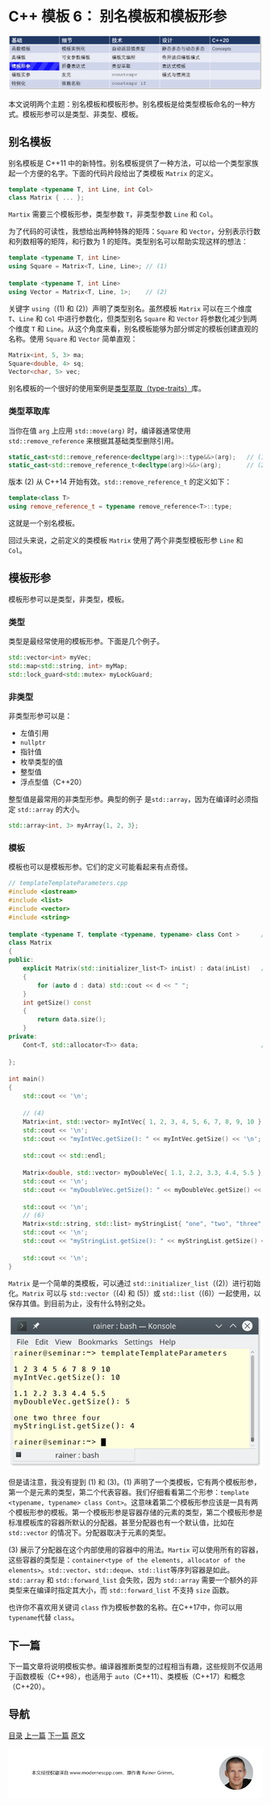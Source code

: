 # C++ 模板 6： 别名模板和模板形参

![模板形参](img/模板形参.png)

本文说明两个主题：别名模板和模板形参。别名模板是给类型模板命名的一种方式。模板形参可以是类型、非类型、模板。

## 别名模板

别名模板是 C++11 中的新特性。别名模板提供了一种方法，可以给一个类型家族起一个方便的名字。下面的代码片段给出了类模板 `Matrix` 的定义。

```C++
template <typename T, int Line, int Col>
class Matrix { ... };
```

`Martix` 需要三个模板形参，类型参数 `T`，非类型参数 `Line` 和 `Col`。

为了代码的可读性，我想给出两种特殊的矩阵：`Square` 和 `Vector`，分别表示行数和列数相等的矩阵，和行数为 1 的矩阵。类型别名可以帮助实现这样的想法：

```C++
template <typename T, int Line>
using Square = Matrix<T, Line, Line>; // (1)

template <typename T, int Line>
using Vector = Matrix<T, Line, 1>;    // (2)
```

关键字 `using`（(1) 和 (2)）声明了类型别名。虽然模板 `Matrix` 可以在三个维度 `T`、`Line` 和 `Col` 中进行参数化，但类型别名 `Square` 和 `Vector` 将参数化减少到两个维度 `T` 和 `Line`。从这个角度来看，别名模板能够为部分绑定的模板创建直观的名称。使用 `Square` 和 `Vector` 简单直观：

```C++
Matrix<int, 5, 3> ma;
Square<double, 4> sq;
Vector<char, 5> vec;
```

别名模板的一个很好的使用案例是[类型萃取（type-traits）](https://en.cppreference.com/w/cpp/header/type_traits)库。

### 类型萃取库

当你在值 `arg` 上应用 `std::move(arg)` 时，编译器通常使用 `std::remove_reference` 来根据其基础类型删除引用。

```C++
static_cast<std::remove_reference<decltype(arg)>::type&&>(arg);   // (1)
static_cast<std::remove_reference_t<decltype(arg)>&&>(arg);       // (2)
```

版本 (2) 从 C++14 开始有效。`std::remove_reference_t` 的定义如下：

```C++
template<class T>
using remove_reference_t = typename remove_reference<T>::type;
```

这就是一个别名模板。

回过头来说，之前定义的类模板 `Matrix` 使用了两个非类型模板形参 `Line` 和 `Col`。

## 模板形参

 模板形参可以是类型，非类型，模板。

### 类型

类型是最经常使用的模板形参。下面是几个例子。

```C++
std::vector<int> myVec;
std::map<std::string, int> myMap;
std::lock_guard<std::mutex> myLockGuard;
```

### 非类型

非类型形参可以是：

* 左值引用
* `nullptr`
* 指针值
* 枚举类型的值
* 整型值
* 浮点型值（C++20）

整型值是最常用的非类型形参。典型的例子 是`std::array`，因为在编译时必须指定 `std::array` 的大小。

```C++
std::array<int, 3> myArray{1, 2, 3};
```

### 模板
模板也可以是模板形参。它们的定义可能看起来有点奇怪。

```C++
// templateTemplateParameters.cpp
#include <iostream>
#include <list>
#include <vector>
#include <string>

template <typename T, template <typename, typename> class Cont >      // (1)
class Matrix
{
public:
    explicit Matrix(std::initializer_list<T> inList) : data(inList)   // (2)
    {
        for (auto d : data) std::cout << d << " ";
    }
    int getSize() const
    {
        return data.size();
    }
private:
    Cont<T, std::allocator<T>> data;                                  // (3)                               

};

int main()
{
    std::cout << '\n';

    // (4)
    Matrix<int, std::vector> myIntVec{ 1, 2, 3, 4, 5, 6, 7, 8, 9, 10 };
    std::cout << '\n';
    std::cout << "myIntVec.getSize(): " << myIntVec.getSize() << '\n';

    std::cout << std::endl;

    Matrix<double, std::vector> myDoubleVec{ 1.1, 2.2, 3.3, 4.4, 5.5 }; // (5)
    std::cout << '\n';
    std::cout << "myDoubleVec.getSize(): " << myDoubleVec.getSize() << '\n';

    std::cout << '\n';
    // (6)
    Matrix<std::string, std::list> myStringList{ "one", "two", "three", "four" };
    std::cout << '\n';
    std::cout << "myStringList.getSize(): " << myStringList.getSize() << '\n';

    std::cout << '\n';
}
```

`Matrix` 是一个简单的类模板，可以通过 `std::initializer_list`（(2)）进行初始化。`Matrix` 可以与 `std::vector`（(4) 和 (5)）或 `std::list`（(6)）一起使用，以保存其值。到目前为止，没有什么特别之处。

 ![templateTemplateParameters](img/templateTemplateParameters.png) 

但是请注意，我没有提到 (1) 和 (3)。(1) 声明了一个类模板，它有两个模板形参，第一个是元素的类型，第二个代表容器。我们仔细看看第二个形参：`template <typename, typename> class Cont>`。这意味着第二个模板形参应该是一具有两个模板形参的模板。第一个模板形参是容器存储的元素的类型，第二个模板形参是标准模板库的容器所默认的分配器。甚至分配器也有一个默认值，比如在 `std::vector` 的情况下。分配器取决于元素的类型。

(3) 展示了分配器在这个内部使用的容器中的用法。`Martix` 可以使用所有的容器，这些容器的类型是：`container<type of the elements, allocator of the elements>`。`std::vector`、`std::deque`、`std::list`等序列容器是如此。`std::array` 和 `std::forward_list` 会失败，因为 `std::array` 需要一个额外的非类型来在编译时指定其大小，而 `std::forward_list` 不支持 `size` 函数。

也许你不喜欢用关键词 `class` 作为模板参数的名称。在C++17中，你可以用 `typename`代替 `class`。

## 下一篇

下一篇文章将说明模板实参。编译器推断类型的过程相当有趣，这些规则不仅适用于函数模板（C++98），也适用于 `auto`（C++11）、类模板（C++17）和概念（C++20）。

## 导航

[目录](目录.md)	[上一篇](模板5.md)	[下一篇](模板7.md)	[原文](http://www.modernescpp.com/index.php/alias-templates-and-template-parameters)

![](./img/tail.png)